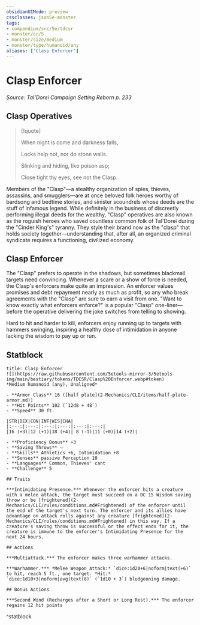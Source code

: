 ```yaml
---
obsidianUIMode: preview
cssclasses: json5e-monster
tags:
- compendium/src/5e/tdcsr
- monster/cr/5
- monster/size/medium
- monster/type/humanoid/any
aliases: ["Clasp Enforcer"]
---
```

# Clasp Enforcer
*Source: Tal'Dorei Campaign Setting Reborn p. 233*  

## Clasp Operatives

> [!quote]  
> 
> When night is come and darkness falls,
> 
> Locks help not, nor do stone walls.
> 
> Slinking and hiding, like poison asp;
> 
> Close tight thy eyes, see not the Clasp.

Members of the "Clasp"—a stealthy organization of spies, thieves, assassins, and smugglers—are at once beloved folk heroes worthy of bardsong and bedtime stories, and sinister scoundrels whose deeds are the stuff of infamous legend. While definitely in the business of discreetly performing illegal deeds for the wealthy, "Clasp" operatives are also known as the roguish heroes who saved countless common folk of Tal'Dorei during the "Cinder King's" tyranny. They style their brand now as the "clasp" that holds society together—understanding that, after all, an organized criminal syndicate requires a functioning, civilized economy.

## Clasp Enforcer

The "Clasp" prefers to operate in the shadows, but sometimes blackmail targets need convincing. Whenever a scare or a show of force is needed, the Clasp's enforcers make quite an impression. An enforcer values promises and debt repayment nearly as much as profit, so any who break agreements with the "Clasp" are sure to earn a visit from one. "Want to know exactly what enforcers enforce?" is a popular "Clasp" one-liner—before the operative delivering the joke switches from telling to showing.

Hard to hit and harder to kill, enforcers enjoy running up to targets with hammers swinging, inspiring a healthy dose of intimidation in anyone lacking the wisdom to pay up or run.

## Statblock

```ad-statblock
title: Clasp Enforcer
![](https://raw.githubusercontent.com/5etools-mirror-3/5etools-img/main/bestiary/tokens/TDCSR/Clasp%20Enforcer.webp#token)
*Medium humanoid (any), Unaligned*

- **Armor Class** 16 ([half plate](2-Mechanics/CLI/items/half-plate-armor.md))
- **Hit Points** 102 (`12d8 + 48`)
- **Speed** 30 ft.

|STR|DEX|CON|INT|WIS|CHA|
|:---:|:---:|:---:|:---:|:---:|:---:|
|16 (+3)|12 (+1)|18 (+4)| 8 (-1)|11 (+0)|14 (+2)|

- **Proficiency Bonus** +3
- **Saving Throws** ⏤
- **Skills** Athletics +6, Intimidation +8
- **Senses** passive Perception 10
- **Languages** Common, Thieves' cant
- **Challenge** 5

## Traits

***Intimidating Presence.*** Whenever the enforcer hits a creature with a melee attack, the target must succeed on a DC 15 Wisdom saving throw or be [frightened](2-Mechanics/CLI/rules/conditions.md#Frightened) of the enforcer until the end of the target's next turn. The enforcer and its allies have advantage on attack rolls against any creature [frightened](2-Mechanics/CLI/rules/conditions.md#Frightened) in this way. If a creature's saving throw is successful or the effect ends for it, the creature is immune to the enforcer's Intimidating Presence for the next 24 hours.

## Actions

***Multiattack.*** The enforcer makes three warhammer attacks.

***Warhammer.*** *Melee Weapon Attack:* `dice:1d20+6|noform|text(+6)` to hit, reach 5 ft., one target. *Hit:* `dice:1d10+3|noform|avg|text(8)` (`1d10 + 3`) bludgeoning damage.

## Bonus Actions

***Second Wind (Recharges after a Short or Long Rest).*** The enforcer regains 12 hit points
```
^statblock